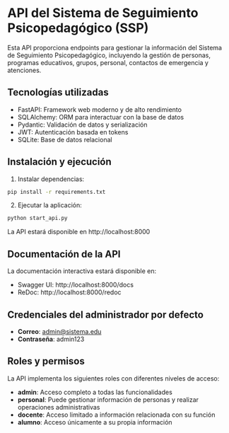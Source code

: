 # API del Sistema de Seguimiento Psicopedagógico (SSP)

Esta API proporciona endpoints para gestionar la información del Sistema de Seguimiento Psicopedagógico, incluyendo la gestión de personas, programas educativos, grupos, personal, contactos de emergencia y atenciones.

## Tecnologías utilizadas

- FastAPI: Framework web moderno y de alto rendimiento
- SQLAlchemy: ORM para interactuar con la base de datos
- Pydantic: Validación de datos y serialización
- JWT: Autenticación basada en tokens
- SQLite: Base de datos relacional

## Instalación y ejecución

1. Instalar dependencias:
```bash
pip install -r requirements.txt
```

2. Ejecutar la aplicación:
```bash
python start_api.py
```

La API estará disponible en http://localhost:8000

## Documentación de la API

La documentación interactiva estará disponible en:
- Swagger UI: http://localhost:8000/docs
- ReDoc: http://localhost:8000/redoc

## Credenciales del administrador por defecto

- **Correo**: admin@sistema.edu
- **Contraseña**: admin123

## Roles y permisos

La API implementa los siguientes roles con diferentes niveles de acceso:

- **admin**: Acceso completo a todas las funcionalidades
- **personal**: Puede gestionar información de personas y realizar operaciones administrativas
- **docente**: Acceso limitado a información relacionada con su función
- **alumno**: Acceso únicamente a su propia información
